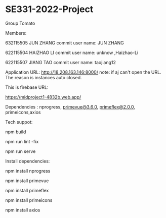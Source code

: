 # SE331-2022-Project
Group Tomato

Members:

632115505 JUN ZHANG  commit user name: JUN ZHANG

622115504 HAIZHAO LI   commit user name: unknow ,Haizhao-Li

622115507 JIANG TAO  commit user name: taojiang12

Application URL: http://18.208.163.146:8000/   note: if aj can't open the URL. The reason is instances auto closed.

 This is firebase URL:

 https://midproject1-4832b.web.app/



Dependencies : nprogress, primevue@3.6.0, primeflex@2.0.0, primeicons,axios


Tech suppot:

 npm build 

 npm run lint -fix 

 npm run serve

 Install dependencies:
 
 npm install nprogress

 npm install  primevue

 npm install   primeflex

 npm install  primeicons

 npm install axios

